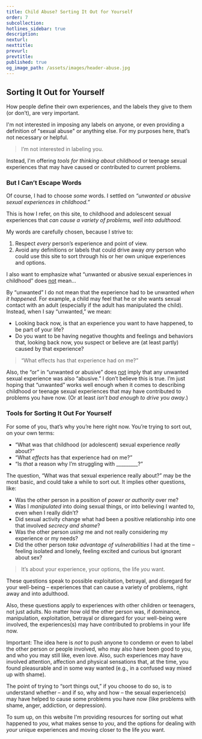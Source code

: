 ```yaml
---
title: Child Abuse? Sorting It Out for Yourself
order: 7
subcollection:
hotlines_sidebar: true
description:
nexturl:
nexttitle:
prevurl:
prevtitle:
published: true
og_image_path: /assets/images/header-abuse.jpg
---
```


## Sorting It Out for Yourself

How people define their own experiences, and the labels they give to them (or don’t), are very important.

I'm not interested in imposing any labels on anyone, or even providing a definition of "sexual abuse" or anything else. For my purposes here, that’s not necessary or helpful.

> I’m not interested in labeling you.

Instead, I'm offering _tools for thinking about_ childhood or teenage sexual experiences that may have caused or contributed to current problems.

### But I Can’t Escape Words

Of course, I had to choose _some_ words. I settled on _“unwanted or abusive sexual experiences in childhood.”_

This is how I refer, on this site, to childhood and adolescent sexual experiences that _can cause a variety of problems, well into adulthood._

My words are carefully chosen, because I strive to:

1.  Respect _every_ person’s experience and point of view.
2.  Avoid any definitions or labels that could drive away _any_ person who could use this site to sort through his or her own unique experiences and options.

I also want to emphasize what “unwanted or abusive sexual experiences in childhood” does <u>not</u> mean…

By “unwanted” I do not mean that the experience had to be unwanted _when it happened._ For example, a child may feel that he or she wants sexual contact with an adult (especially if the adult has manipulated the child). Instead, when I say “unwanted,” we mean:

*   Looking back now, is that an experience you want to have happened, to be part of your life?
*   Do you want to be having negative thoughts and feelings and behaviors that, looking back now, you suspect or believe are (at least partly) caused by that experience?

> “What effects has that experience had on me?”

Also, the “or” in “unwanted or abusive” does <u>not</u> imply that any unwanted sexual experience was also “abusive.” I don’t believe this is true. I’m just hoping that “unwanted” works well enough when it comes to describing childhood or teenage sexual experiences that may have contributed to problems you have now. (Or at least _isn’t bad enough to drive you away_.)

### Tools for Sorting It Out For Yourself

For some of you, that’s why you’re here right now. You’re trying to sort out, on your own terms:

*   “What was that childhood (or adolescent) sexual experience _really_ about?”
*   “What _effects_ has that experience had on me?”
*   “Is _that_ a reason why I’m struggling with _________?”

The question, “What was that sexual experience really about?” may be the most basic, and could take a while to sort out. It implies other questions, like:

*   Was the other person in a position of _power or authority_ over me?
*   Was I _manipulated_ into doing sexual things, or into believing I wanted to, even when I really didn’t?
*   Did sexual activity change what had been a positive relationship into one that involved _secrecy and shame_?
*   Was the other person _using_ me and not really considering my experience or my needs?
*   Did the other person _take advantage of vulnerabilities_ I had at the time – feeling isolated and lonely, feeling excited and curious but ignorant about sex?

> It’s about your experience, your options, the life _you_ want.

These questions speak to possible exploitation, betrayal, and disregard for your well-being – experiences that can cause a variety of problems, right away and into adulthood.

Also, these questions apply to experiences with other children or teenagers, not just adults. No matter how old the other person was, if dominance, manipulation, exploitation, betrayal or disregard for your well-being were involved, the experiences(s) may have contributed to problems in your life now.

Important: The idea here is _not_ to push anyone to condemn or even to label the other person or people involved, who may also have been good to you, and who you may still like, even love. Also, such experiences may have involved attention, affection and physical sensations that, at the time, you found pleasurable and in some way wanted (e.g., in a confused way mixed up with shame).

The point of trying to “sort things out,” if you choose to do so, is to understand whether – and if so, why and how – the sexual experience(s) may have helped to cause some problems you have now (like problems with shame, anger, addiction, or depression).

To sum up, on this website I'm providing resources for sorting out what happened to _you_, what makes sense to _you_, and the options for dealing with _your_ unique experiences and moving closer to the life _you_ want.


